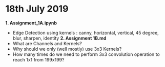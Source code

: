 # 18th July 2019
**1. Assignment_1A.ipynb**
* Edge Detection using kernels : canny, horizontal, vertical, 45 degree, blur, sharpen, identity
**2. Assignment 1B.md**
* What are Channels and Kernels?
* Why should we only (well mostly) use 3x3 Kernels?
* How many times do we need to perform 3x3 convolution operation to reach 1x1 from 199x199?
